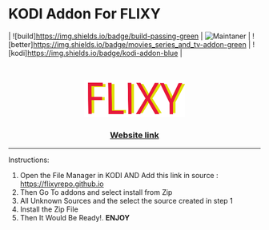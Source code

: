 # KODI Addon For FLIXY

| ![build]https://img.shields.io/badge/build-passing-green  | ![Maintaner](https://img.shields.io/badge/maintainer-Dev_Goyal-blue)           | ![better]https://img.shields.io/badge/movies_series_and_tv-addon-green   |  ![kodi]https://img.shields.io/badge/kodi-addon-blue   |

<!-- PROJECT LOGO -->
<br />
<p align="center">
  <a href="https://flixy.ga">
    <img src="90c552e5d9b7f368819421dcbba8b324 (1).png" alt="Logo" width="40%" height="40%">
  </a>

  <h3 align="center">  <a href="https://flixy.ga">
 Website link
    </a>
    </h3>
    
--------------------------------------------------------------------------------
Instructions:

1. Open the File Manager in KODI AND Add this link in source : https://flixyrepo.github.io
2. Then Go To addons and select install from Zip
3. All Unknown Sources and the select the source created in step 1
4. Install the Zip File
5. Then It Would Be Ready!.   **ENJOY**

